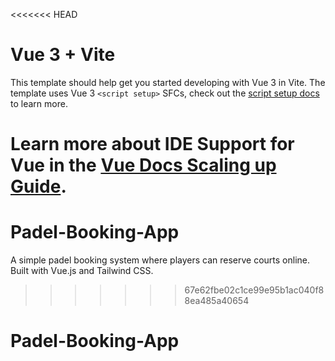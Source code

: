 <<<<<<< HEAD
# Vue 3 + Vite

This template should help get you started developing with Vue 3 in Vite. The template uses Vue 3 `<script setup>` SFCs, check out the [script setup docs](https://v3.vuejs.org/api/sfc-script-setup.html#sfc-script-setup) to learn more.

Learn more about IDE Support for Vue in the [Vue Docs Scaling up Guide](https://vuejs.org/guide/scaling-up/tooling.html#ide-support).
=======
# Padel-Booking-App
A simple padel booking system where players can reserve courts online. Built with Vue.js and Tailwind CSS.
>>>>>>> 67e62fbe02c1ce99e95b1ac040f88ea485a40654
# Padel-Booking-App
